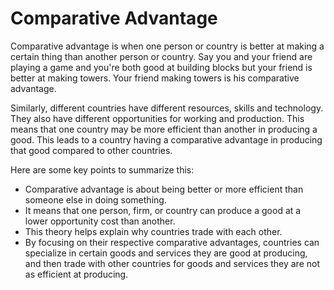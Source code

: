 # Comparative Advantage

Comparative advantage is when one person or country is better at making a certain thing than another person or country. Say you and your friend are playing a game and you're both good at building blocks but your friend is better at making towers. Your friend making towers is his comparative advantage.

Similarly, different countries have different resources, skills and technology. They also have different opportunities for working and production. This means that one country may be more efficient than another in producing a good. This leads to a country having a comparative advantage in producing that good compared to other countries.

Here are some key points to summarize this: 

* Comparative advantage is about being better or more efficient than someone else in doing something.
* It means that one person, firm, or country can produce a good at a lower opportunity cost than another.
* This theory helps explain why countries trade with each other.
* By focusing on their respective comparative advantages, countries can specialize in certain goods and services they are good at producing, and then trade with other countries for goods and services they are not as efficient at producing.
